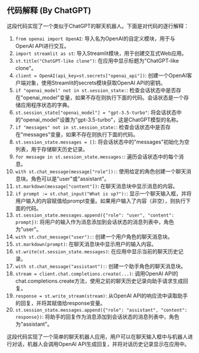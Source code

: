 ## 代码解释 (By ChatGPT)
这段代码实现了一个类似于ChatGPT的聊天机器人。下面是对代码的逐行解释：

1. `from openai import OpenAI`: 导入名为OpenAI的自定义模块，用于与OpenAI API进行交互。
2. `import streamlit as st`: 导入Streamlit模块，用于创建交互式Web应用。
3. `st.title("ChatGPT-like clone")`: 在应用中显示标题为"ChatGPT-like clone"。
4. `client = OpenAI(api_key=st.secrets["openai_api"])`: 创建一个OpenAI客户端对象，使用Streamlit的secrets模块获取OpenAI API的密钥。
5. `if "openai_model" not in st.session_state:`: 检查会话状态中是否存在"openai_model"变量，如果不存在则执行下面的代码。会话状态是一个存储应用程序状态的字典。
6. `st.session_state["openai_model"] = "gpt-3.5-turbo"`: 将会话状态中的"openai_model"设置为"gpt-3.5-turbo"，这是ChatGPT模型的名称。
7. `if "messages" not in st.session_state:`: 检查会话状态中是否存在"messages"变量，如果不存在则执行下面的代码。
8. `st.session_state.messages = []`: 将会话状态中的"messages"初始化为空列表，用于存储聊天历史记录。
9. `for message in st.session_state.messages:`: 遍历会话状态中的每个消息。
10. `with st.chat_message(message["role"]):`: 使用给定的角色创建一个聊天消息块。角色可以是"user"或"assistant"。
11. `st.markdown(message["content"])`: 在聊天消息块中显示消息的内容。
12. `if prompt := st.chat_input("What is up?"):`: 显示一个聊天输入框，并将用户输入的内容赋值给prompt变量。如果用户输入了内容（非空），则执行下面的代码。
13. `st.session_state.messages.append({"role": "user", "content": prompt})`: 将用户的输入作为消息添加到会话状态的消息列表中，角色为"user"。
14. `with st.chat_message("user"):`: 创建一个用户角色的聊天消息块。
15. `st.markdown(prompt)`: 在聊天消息块中显示用户的输入内容。
16. `st.write(st.session_state.messages)`: 在应用中显示当前的聊天历史记录。
17. `with st.chat_message("assistant"):`: 创建一个助手角色的聊天消息块。
18. `stream = client.chat.completions.create(...)`: 调用OpenAI API的chat.completions.create方法，使用之前的聊天历史记录向助手请求生成回复。
19. `response = st.write_stream(stream)`: 从OpenAI API的响应流中读取助手的回复，并将其赋值给response变量。
20. `st.session_state.messages.append({"role": "assistant", "content": response})`: 将助手的回复作为消息添加到会话状态的消息列表中，角色为"assistant"。

这段代码实现了一个简单的聊天机器人应用，用户可以在聊天输入框中与机器人进行对话，机器人会调用OpenAI API生成回复，并将对话历史记录显示在应用中。